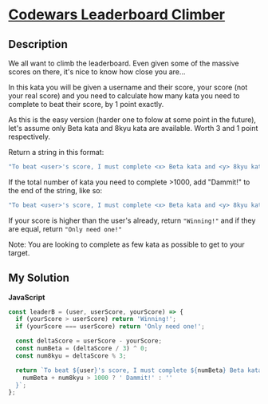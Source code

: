# [Codewars Leaderboard Climber](https://www.codewars.com/kata/57d28215264276ea010002cf)

## Description

We all want to climb the leaderboard. Even given some of the massive scores on there, it's nice to know how close you are...

In this kata you will be given a username and their score, your score (not your real score) and you need to calculate how many kata you need to complete to beat their score, by 1 point exactly.

As this is the easy version (harder one to folow at some point in the future), let's assume only Beta kata and 8kyu kata are available. Worth 3 and 1 point respectively.

Return a string in this format:

```js
"To beat <user>'s score, I must complete <x> Beta kata and <y> 8kyu kata.";
```

If the total number of kata you need to complete >1000, add "Dammit!" to the end of the string, like so:

```js
"To beat <user>'s score, I must complete <x> Beta kata and <y> 8kyu kata. Dammit!";
```

If your score is higher than the user's already, return `"Winning!"` and if they are equal, return `"Only need one!"`

Note: You are looking to complete as few kata as possible to get to your target.

## My Solution

**JavaScript**

```js
const leaderB = (user, userScore, yourScore) => {
  if (yourScore > userScore) return 'Winning!';
  if (yourScore === userScore) return 'Only need one!';

  const deltaScore = userScore - yourScore;
  const numBeta = (deltaScore / 3) ^ 0;
  const num8kyu = deltaScore % 3;

  return `To beat ${user}'s score, I must complete ${numBeta} Beta kata and ${num8kyu} 8kyu kata.${
    numBeta + num8kyu > 1000 ? ' Dammit!' : ''
  }`;
};
```
